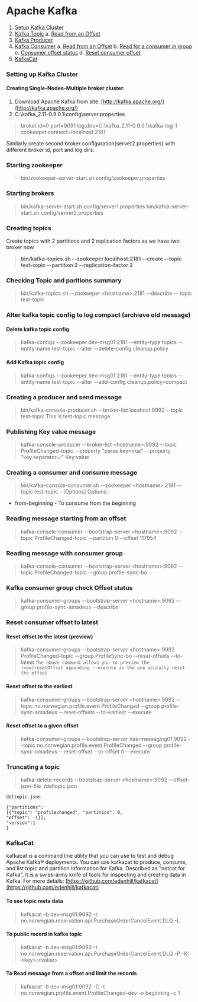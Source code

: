 

# Apache Kafka
1. [Setup Kafka Cluster](#Setup)
2. [Kafka Topic](#Topic)
	   a. [Read from an Offset](#Offset)
3. [Kafka Producer](#Producer)
4. [Kafka Consumer](#Consumer)
		a. [Read from an Offset](#Offset)
		b. [Read for a consumer in group](#ConsumerGroup)
		c. [Consumer offset status](#ConsumerOffsetStatus)
		d. [Reset consumer offset](#ResetOffset)
5. [KafkaCat](#KafkaCat)
		
<a name="Setup"></a>
### Setting up Kafka Cluster
#### Creating Single-Nodes-Multiple broker cluster.
 1. Download Apache Kafka from site: [http://kafka.apache.org/](http://kafka.apache.org/)
 2. C:\kafka_2.11-0.9.0.1\config\server.properties
 
    

> broker.id=0
>     port=9091
>     log.dirs=C:\kafka_2.11-0.9.0.1\kafka-log-1
>     zookeeper.connect=localhost:2181

Similarly create second broker configuration(server2.properties) with different broker id, port and log dirs.

### Starting zookeeper 
> bin/zookeeper-server-start.sh config/zookeeper.properties
### Starting brokers
> bin/kafka-server-start.sh config/server1.properties
>  bin/kafka-server-start.sh config/server2.properties
<a name="Topic"></a>
### Creating topics
Create topics with 2 partitions and 2 replication factors as we have two broker now.
> **bin/kafka-topics.sh --zookeeper localhost:2181 --create --topic test-topic --partition 2 --replication-factor 2**

### Checking Topic and paritions summary

> bin/kafka-topics.sh --zookeeper \<hostname\>:2181 --describe -- topic test-topic
<a name="Alter kafka topic config"></a>
### Alter kafka topic config to log compact (archieve old message)
#### Delete kafka topic config
> kafka-configs --zookeeper dev-msg01:2181  --entity-type topics --entity-name test-topic --alter --delete-config cleanup.policy

#### Add Kafka topic config 
> kafka-configs --zookeeper dev-msg01:2181  --entity-type topics --entity-name test-topic --alter --add-config cleanup.policy=compact

<a name="Producer"></a>
### Creating a producer and send message
> bin/kafka-console-producer.sh --broker-list locahost:9092 --topic test-topic
> This is test-topic message
### Publishing Key value message
>kafka-console-producer  --broker-list \<hostname\>:9092 --topic ProfileChanged-topic --property  "parse.key=true" --property "key.separator=:"
  >Key:value
<a name="Consumer"></a>
### Creating a consumer and consume message
> bin/kafka-console-consumer.sh --zookeeper \<hostname\>:2181 --topic test-topic - [Options]
> Options: 
 - from-beginning - To consume from the beginning 
<a name="Offset"></a>
 ### Reading message starting from an offset
>kafka-console-consumer --bootstrap-server \<hostname\>:9092 --topic ProfileChanged-topic  --partition 0 --offset 117954
<a name="ConsumerGroup"></a>
### Reading message with consumer group
>kafka-console-consumer --bootstrap-server \<hostname\>:9092 --topic ProfileChanged-topic --group profile-sync-bo
<a name="ConsumerOffsetStatus"></a>
### Kafka consumer group check  Offset status

>kafka-consumer-groups --bootstrap-server \<hostname\>:9092  --group profile-sync-amadeus --describe

<a name="ResetOffset"></a>
### Reset consumer offset  to latest
#### Reset offset to the latest (preview)
>kafka-consumer-groups --bootstrap-server \<hostname\>:9092 ProfileChanged-topic --group ProfileSync-bo --reset-offsets --to-latest
`The above command allows you to preview the (new)resetOffset appending --execute is the one acutally reset the offset`
#### Reset offset to the earliest
>kafka-consumer-groups --bootstrap-server \<hostname\>:9092 --topic no.norwegian.profile.event.ProfileChanged --group profile-sync-amadeus --reset-offsets --to-earliest --execute
#### Reset offset to a given offset
>kafka-consumer-groups --bootstrap-server nas-messaging01:9092 --topic no.norwegian.profile.event.ProfileChanged --group profile-sync-amadeus --reset-offset --to-offset 0 --execute

<a name="DeleteRecords"></a>
### Truncating a topic
> kafka-delete-records --bootstrap-server \<hostname\>:9092 --offset-json-file ./deltopic.json

~~~
deltopic.json

{"partitions":
[{"topic": "profilechanged", "partition": 0,
"offset": -1}],
"version":1
}
~~~
<a name="KafkaCat"></a>
### KafkaCat
kafkacat is a command line utility that you can use to test and debug Apache Kafka® deployments. You can use kafkacat to produce, consume, and list topic and partition information for Kafka. Described as "netcat for Kafka", it is a swiss-army knife of tools for inspecting and creating data in Kafka.
For more details: [https://github.com/edenhill/kafkacat](https://github.com/edenhill/kafkacat)
#### To see topic meta data
> kafkacat -b dev-msg01:9092 -t no.norwegian.reservation.api.PurchaseOrderCancelEvent.DLQ -L
#### To public record in kafka topic
> kafkacat -b dev-msg01:9092 -t no.norwegian.reservation.api.PurchaseOrderCancelEvent.DLQ -P -K: 
>\<key\>:\<value\>
#### To Read message from a offset and limit the records
 > kafkacat -b dev-msg01:9092 -C -t no.norwegian.profile.event.ProfileChanged-dev -o beginning -c 1
<!--stackedit_data:
eyJoaXN0b3J5IjpbLTE1ODE1MzIwMzgsMjE1MzA1OTUyLDE4Nz
kwNjY4NjQsLTEzMTA1NjA2OThdfQ==
-->